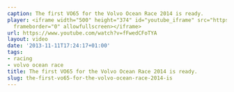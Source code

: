```yaml
---
caption: The first VO65 for the Volvo Ocean Race 2014 is ready.
player: <iframe width="500" height="374" id="youtube_iframe" src="https://www.youtube.com/embed/fFwedCFoTYA?feature=oembed&amp;enablejsapi=1&amp;origin=https://safe.txmblr.com&amp;wmode=opaque"
  frameborder="0" allowfullscreen></iframe>
url: https://www.youtube.com/watch?v=fFwedCFoTYA
layout: video
date: '2013-11-11T17:24:17+01:00'
tags:
- racing
- volvo ocean race
title: The first VO65 for the Volvo Ocean Race 2014 is ready.
slug: the-first-vo65-for-the-volvo-ocean-race-2014-is
---
```

